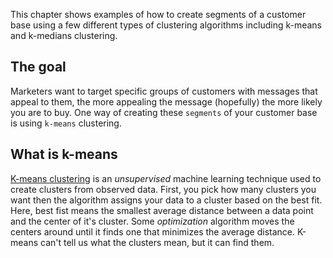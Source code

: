 This chapter shows examples of how to create segments of a customer base using a few different types of clustering algorithms including k-means and k-medians clustering.

## The goal

Marketers want to target specific groups of customers with messages that appeal to them, the more appealing the message (hopefully) the more likely you are to buy. One way of creating these `segments` of your customer base is using `k-means` clustering.

## What is k-means

[K-means clustering](https://en.wikipedia.org/wiki/K-means_clustering) is an *unsupervised* machine learning technique used to create clusters from observed data. First, you pick how many clusters you want then the algorithm assigns your data to a cluster based on the best fit. Here, best fist means the smallest average distance between a data point and the center of it's cluster. Some *optimization* algorithm moves the centers around until it finds one that minimizes the average distance.  K-means can't tell us what the clusters mean, but it can find them.
